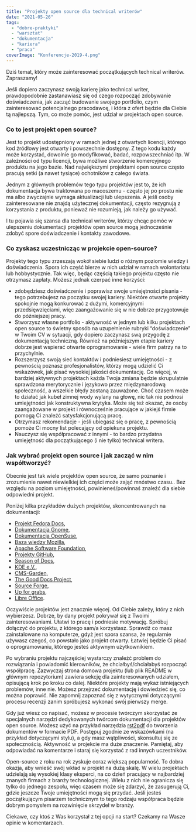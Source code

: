 ```yaml
---
title: "Projekty open source dla technical writerów"
date: "2021-05-26"
tags:
  - "dobre-praktyki"
  - "warsztat"
  - "dokumentacja"
  - "kariera"
  - "praca"
coverImage: "Konferencje-2019-4.png"
---
```


Dziś temat, który może zainteresować początkujących technical writerów.
Zapraszamy!

Jeśli dopiero zaczynasz swoją karierę jako technical writer, prawdopodobnie
zastanawiasz się od czego rozpocząć zdobywanie doświadczenia, jak zacząć
budowanie swojego portfolio, czym zainteresować potencjalnego pracodawcę, i
która z ofert będzie dla Ciebie tą najlepszą. Tym, co może pomóc, jest udział w
projektach open source.

### Co to jest projekt open source?

Jest to projekt udostępniony w ramach jednej z otwartych licencji, którego kod
źródłowy jest otwarty i powszechnie dostępny. Z tego kodu każdy może korzystać,
dowolnie go modyfikować, badać, rozpowszechniać itp. W zależności od typu
licencji, bywa możliwe stworzenie komercyjnego produktu na jego bazie. Nad
największymi projektami open source często pracują setki (a nawet tysiące)
ochotników z całego świata.

Jednym z głównych problemów tego typu projektów jest to, że ich dokumentacja
bywa traktowana po macoszemu - często jej po prostu nie ma albo zwyczajnie
wymaga aktualizacji lub ulepszenia. A jeśli osoby zainteresowane nie znajdą
użytecznej dokumentacji, często rezygnują z korzystania z produktu, ponieważ nie
rozumieją, jak należy go używać.

I tu pojawia się szansa dla technical writerów, którzy chcąc pomóc w ulepszeniu
dokumentacji projektów open source mogą jednocześnie zdobyć spore doświadczenie
i kontakty zawodowe.

### Co zyskasz uczestnicząc w projekcie open-source?

Projekty tego typu zrzeszają wokół siebie ludzi o różnym poziomie wiedzy i
doświadczenia. Spora ich część bierze w nich udział w ramach wolontariatu lub
hobbystycznie. Tak więc, będąc częścią takiego projektu często nie otrzymasz
zapłaty. Możesz jednak czerpać inne korzyści:

- zdobędziesz doświadczenie i poprawisz swoje umiejętności pisania - tego
  potrzebujesz na początku swojej kariery. Niektóre otwarte projekty spokojnie
  mogą konkurować z dużymi, komercyjnymi przedsięwzięciami, więc zaangażowanie
  się w nie dobrze przygotowuje do późniejszej pracy.
- Stworzysz własne portfolio - aktywność w jednym lub kilku projektach open
  source to świetny sposób na uzupełnienie rubryki “doświadczenie” w Twoim CV w
  sytuacji, gdy dopiero zaczynasz swą przygodę z dokumentacją techniczną.
  Również na późniejszym etapie kariery dobrze jest wspierać otwarte
  oprogramowanie - wiele firm patrzy na to przychylnie.
- Rozszerzysz swoją sieć kontaktów i podniesiesz umiejętności - z pewnością
  poznasz profesjonalistów, którzy mogą udzielić Ci wskazówek, jak pisać
  wysokiej jakości dokumentację. Co więcej, w bardziej aktywnych projektach
  każda Twoja zmiana będzie skrupulatnie sprawdzona merytorycznie i językowo
  przez międzynarodową społeczność, a wszelkie błędy zostaną zauważone. Choć
  czasem może to działać jak kubeł zimnej wody wylany na głowę, nic tak nie
  podnosi umiejętności jak konstruktywna krytyka. Może się też okazać, że osoby
  zaangażowane w projekt i równocześnie pracujące w jakiejś firmie pomogą Ci
  znaleźć satysfakcjonującą pracę.
- Otrzymasz rekomendacje - jeśli ubiegasz się o pracę, z pewnością pomoże Ci
  mocny list polecający od opiekuna projektu.
- Nauczysz się współpracować z innymi - to bardzo przydatna umiejętność dla
  początkującego (i nie tylko) technical writera.

### Jak wybrać projekt open source i jak zacząć w nim współtworzyć?

Obecnie jest tak wiele projektów open source, że samo poznanie i zrozumienie
nawet niewielkiej ich części może zająć mnóstwo czasu.. Bez względu na poziom
umiejętności, powinieneś/powinnaś znaleźć dla siebie odpowiedni projekt.

Poniżej kilka przykładów dużych projektów, skoncentrowanych na dokumentacji:

- [Projekt Fedora Docs](https://fedoraproject.org/wiki/Docs_Project?rd=DocsProject),
- [Dokumentacja Gnome](https://wiki.gnome.org/DocumentationProject/Contributing),
- [Dokumentacja OpenSuse](https://en.opensuse.org/Main_Page),
- [Baza wiedzy Mozilla](https://support.mozilla.org/en-US/kb/improve-knowledge-base),
- [Apache Software Foundation](https://www.apache.org/index.html#projects-list),
- [Projekty GitHub](https://docs.github.com/en/github/getting-started-with-github/finding-ways-to-contribute-to-open-source-on-github),
- [Season of Docs](https://developers.google.com/season-of-docs),
- [KDE e.V.](https://ev.kde.org/),
- [CMS-Garden](https://www.cms-garden.org/en),
- [The Good Docs Project](https://thegooddocsproject.dev/),
- [Source Forge](https://sourceforge.net/p/forge/helpwanted/documenters/),
- [Up for grabs](https://up-for-grabs.net/#/filters?tags=documentation),
- [Libre Office](https://www.libreoffice.org/community/docs-team/).

Oczywiście projektów jest znacznie więcej. Od Ciebie zależy, który z nich
wybierzesz. Dobrze, by dany projekt pokrywał się z Twoimi zainteresowaniami.
Ułatwi to pracę i podniesie motywację. Spróbuj dołączyć do projektu, z którego
sam/a korzystasz. Sprawdź co masz zainstalowane na komputerze, gdyż jest spora
szansa, że regularnie używasz czegoś, co powstało jako projekt otwarty. Łatwiej
będzie Ci pisać o oprogramowaniu, którego jesteś aktywnym użytkownikiem.

Po wybraniu projektu najczęściej wystarczy znaleźć problem do rozwiązania i
powiadomić kierowników, że chciałbyś/chciałabyś rozpocząć współpracę. Zazwyczaj
strona domowa projektu (lub plik README w głównym repozytorium) zawiera sekcję
dla zainteresowanych udziałem, opisującą krok po kroku co dalej. Niektóre
projekty mają wykaz istniejących problemów, inne nie. Możesz przejrzeć
dokumentację i dowiedzieć się, co można poprawić. Nie zapomnij zapoznać się z
wytycznymi dotyczącymi procesu recenzji zanim spróbujesz wykonać swój pierwszy
merge.

Gdy już wiesz co napisać, możesz w procesie twórczym skorzystać ze specjalnych
narzędzi dedykowanych twórcom dokumentacji dla projektów open source. Możesz
użyć na przykład narzędzia [rst2pdf](https://rst2pdf.org/) do tworzenia
dokumentów w formacie PDF. Postępuj zgodnie ze wskazówkami (na przykład
dotyczącymi stylu), a gdy masz wątpliwości, skonsultuj się ze społecznością.
Aktywność w projekcie ma duże znaczenie. Pamiętaj, aby odpowiadać na komentarze
i staraj się korzystać z rad innych uczestników.

Open-source z roku na rok zyskuje coraz większą popularność. To dobra okazja,
aby wnieść swój wkład w projekt na dużą skalę. W wielu projektach udzielają się
wysokiej klasy eksperci, na co dzień pracujący w najbardziej znanych firmach z
branży technologicznej. WIelu z nich nie ogranicza się tylko do jednego zespołu,
więc czasem może się zdarzyć, że zasugerują Ci, gdzie jeszcze Twoje umiejętności
mogą się przydać. Jeśli jesteś początkującym pisarzem technicznym to tego
rodzaju współpraca będzie dobrym pomysłem na rozwinięcie skrzydeł w branży.

Ciekawe, czy ktoś z Was korzystał z tej opcji na start? Czekamy na Wasze opinie
w komentarzach.
